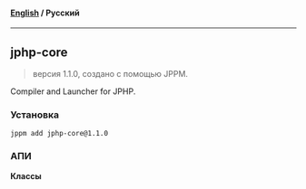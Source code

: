 #### [English](README.md) / **Русский**

---

## jphp-core
> версия 1.1.0, создано с помощью JPPM.

Compiler and Launcher for JPHP.

### Установка
```
jppm add jphp-core@1.1.0
```

### АПИ
**Классы**